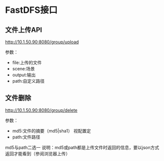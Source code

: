 # FastDFS接口

## 文件上传API
http://10.1.50.90:8080/group/upload

参数：

- file:上传的文件
- scene:场景
- output:输出
- path:自定义路径

## 文件删除
http://10.1.50.90:8080/group/delete

参数：

- md5:文件的摘要（md5|sha1） 视配置定
- path:文件路径

md5与path二选一
说明：md5或path都是上传文件时返回的信息，要以json方式返回才能看到（参阅浏览器上传）

